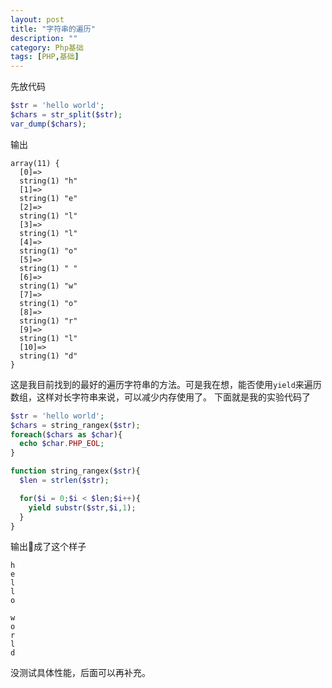 ```yaml
---
layout: post
title: "字符串的遍历"
description: ""
category: Php基础
tags: [PHP,基础]
---
```


先放代码

```php
$str = 'hello world';
$chars = str_split($str);
var_dump($chars);
```
输出
```out
array(11) {
  [0]=>
  string(1) "h"
  [1]=>
  string(1) "e"
  [2]=>
  string(1) "l"
  [3]=>
  string(1) "l"
  [4]=>
  string(1) "o"
  [5]=>
  string(1) " "
  [6]=>
  string(1) "w"
  [7]=>
  string(1) "o"
  [8]=>
  string(1) "r"
  [9]=>
  string(1) "l"
  [10]=>
  string(1) "d"
}
```
这是我目前找到的最好的遍历字符串的方法。可是我在想，能否使用`yield`来遍历数组，这样对长字符串来说，可以减少内存使用了。
下面就是我的实验代码了
```php
$str = 'hello world';
$chars = string_rangex($str);
foreach($chars as $char){
  echo $char.PHP_EOL;
}

function string_rangex($str){
  $len = strlen($str);

  for($i = 0;$i < $len;$i++){
    yield substr($str,$i,1);
  }
}
```
输出成了这个样子
```out
h
e
l
l
o

w
o
r
l
d
```
没测试具体性能，后面可以再补充。
